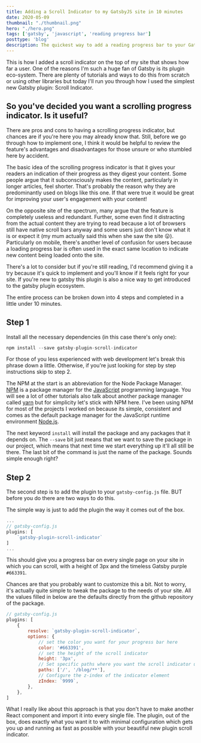 ```yaml
---
title: Adding a Scroll Indicator to my GatsbyJS site in 10 minutes
date: 2020-05-09
thumbnail: "./thumbnail.png"
hero: "./hero.png"
tags: ['gatsby', 'javascript', 'reading progress bar']
posttype: 'blog'
description: The quickest way to add a reading progress bar to your GatsbyJS site
---
```


This is how I added a scroll indicator on the top of my site that shows how far a user. One of the reasons I'm such a huge fan of Gatsby is its plugin eco-system. There are plenty of tutorials and ways to do this from scratch or using other libraries but today I'll run you through how I used the simplest new Gatsby plugin: Scroll Indicator.

## So you've decided you want a scrolling progress indicator. Is it useful?

There are pros and cons to having a scrolling progress indicator, but chances are if you're here you may already know that. Still, before we go through how to implement one, I think it would be helpful to review the feature's advantages and disadvantages for those unsure or who stumbled here by accident.

The basic idea of the scrolling progress indicator is that it gives your readers an indication of their progress as they digest your content. Some people argue that it subconsciously makes the content, particularly in longer articles, feel shorter. That's probably the reason why they are predominantly used on blogs like this one. If that were true it would be great for improving your user's engagement with your content!

<!-- As a quick disclaimer, all the information presented is based on my personal opinions and experience and in no way reflects researched design theory and best UX practices. I have however, confirmed, the information presented with other sources.  -->

On the opposite site of the spectrum, many argue that the feature is completely useless and redundant. Further, some even find it distracting from the actual content they are trying to read because a lot of browsers still have native scroll bars anyway and some users just don't know what it is or expect it (my mum actually said this when she saw the site 😛). Particularly on mobile, there's another level of confusion for users because a loading progress bar is often used in the exact same location to indicate new content being loaded onto the site.

There's a lot to consider but if you're still reading, I'd recommend giving it a try because it's quick to implement and you'll know if it feels right for your site. If you're new to gatsby this plugin is also a nice way to get introduced to the gatsby plugin ecosystem.

The entire process can be broken down into 4 steps and completed in a little under 10 minutes.

## Step 1

Install all the necessary dependencies (in this case there's only one):

```js
npm install --save gatsby-plugin-scroll-indicator
```

For those of you less experienced with web development let's break this phrase down a little. Otherwise, if you're just looking for step by step instructions skip to step 2.

The NPM at the start is an abbreviation for the Node Package Manager. [NPM](https://www.npmjs.com/) is a package manager for the [JavaScript](https://en.wikipedia.org/wiki/JavaScript) programming language. You will see a lot of other tutorials also talk about another package manager called [yarn](https://yarnpkg.com/) but for simplicity let's stick with NPM here. I've been using NPM for most of the projects I worked on because its simple, consistent and comes as the default package manager for the JavaScript runtime environment [Node.js](https://nodejs.org/en/).

The next keyword `install` will install the package and any packages that it depends on. The `--save` bit just means that we want to save the package in our project, which means that next time we start everything up it'll all still be there. The last bit of the command is just the name of the package. Sounds simple enough right?

## Step 2

The second step is to add the plugin to your `gatsby-config.js` file. BUT before you do there are two ways to do this.

The simple way is just to add the plugin the way it comes out of the box.

```js
...
// gatsby-config.js
plugins: [
    `gatsby-plugin-scroll-indicator`
]
...
```

This should give you a progress bar on every single page on your site in which you can scroll, with a height of 3px and the timeless Gatsby purple `#663391`.

Chances are that you probably want to customize this a bit. Not to worry, it's actually quite simple to tweak the package to the needs of your site. All the values filled in below are the defaults directly from the github repository of the package.

```js
// gatsby-config.js
plugins: [
    {
        resolve: `gatsby-plugin-scroll-indicator`,
        options: {
            // set the color you want for your progress bar here
            color: '#663391',
            // set the height of the scroll indicator
            height: '3px',
            // Set specific paths where you want the scroll indicator using regex
            paths: ['/', '/blog/**'],
            // Configure the z-index of the indicator element
            zIndex: `9999`,
        },
    },
]
```

What I really like about this approach is that you don't have to make another React component and import it into every single file. The plugin, out of the box, does exactly what you want it to with minimal configuration which gets you up and running as fast as possible with your beautiful new plugin scroll indicator.